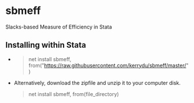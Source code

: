 # sbmeff
 Slacks-based Measure of Efficiency in Stata
 
 ## Installing within Stata
 
 - > net install sbmeff, from("https://raw.githubusercontent.com/kerrydu/sbmeff/master/")
 - Alternatively, download the zipfile and unzip it to your computer disk. 
   > net install sbmeff, from(file_directory)
